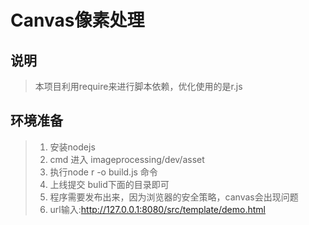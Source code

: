 # Canvas像素处理
## 说明
> 本项目利用require来进行脚本依赖，优化使用的是r.js
## 环境准备
> 1. 安装nodejs
> 2. cmd 进入 imageprocessing/dev/asset
> 3. 执行node r -o build.js 命令
> 4. 上线提交 bulid下面的目录即可
> 5. 程序需要发布出来，因为浏览器的安全策略，canvas会出现问题
> 6. url输入:http://127.0.0.1:8080/src/template/demo.html
